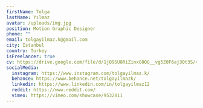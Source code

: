 ```yaml
---
firstName: Tolga
lastName: Yılmaz
avatar: /uploads/img.jpg
position: Motion Graphic Designer
phone: ""
email: tolgayilmaz.k@gmail.com
city: Istanbul
country: Turkey
isFreelancer: true
cv: https://drive.google.com/file/d/1jQ9SU8RiZinxG0QG__vg5Z0F6aj3Qt3S/view?usp=sharing
socialMedia:
  instagram: https://www.instagram.com/tolgayilmaz.k/
  behance: https://www.behance.net/tolgayilmazk/
  linkedin: https://www.linkedin.com/in/tolgayilmaz12
  reddit: https://www.reddit.com/
  vimeo: https://vimeo.com/showcase/9532811
---
```

